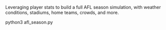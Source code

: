 Leveraging player stats to build a full AFL season simulation, with weather conditions, stadiums, home teams, crowds, and more.


python3 afl_season.py
